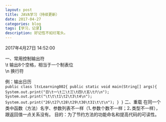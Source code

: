```yaml
---
layout: post
title: JAVA学习（持续更新）
date: 2017-04-27
categories: blog
tags: [学习，记录]
description: 好记性不如烂笔头。
---
```




2017年4月27日 14:52:00

一、常用控制输出符    
\t 输出8个空格，相当于一个制表位    
\n 换行符

例：输出日历     
``
public class ltcLearning002{
	public static void main(String[] args){
		System.out.print("日\t一\t二\t三\t四\t五\t六\n");
		System.out.print("\t\t\t1\t2\t3\t4\n");
		System.out.print("26\t27\t28\t29\t30\t31\t\t\n");
	}
}
``
二、重载
在同一个类中函数（方法）名字、参数列表不一样（1､参数个数不一样；2､类型不一样），跟返回值一点关系没有。
目的：为了节约方法的功能命名和提高代码的可读性。

